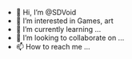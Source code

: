 - 👋 Hi, I’m @SDVoid
- 👀 I’m interested in Games, art
- 🌱 I’m currently learning ...
- 💞️ I’m looking to collaborate on ...
- 📫 How to reach me ...

<!---
SDVoid/SDVoid is a ✨ special ✨ repository because its `README.md` (this file) appears on your GitHub profile.
You can click the Preview link to take a look at your changes.
--->
